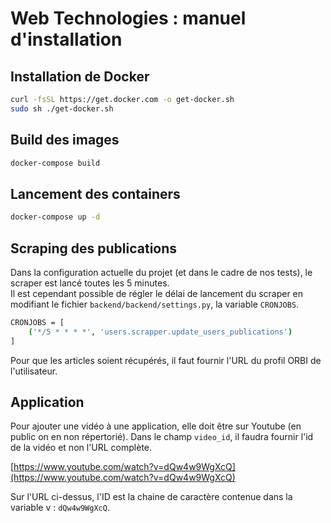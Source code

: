 # Web Technologies : manuel d'installation

## Installation de Docker

```sh
curl -fsSL https://get.docker.com -o get-docker.sh
sudo sh ./get-docker.sh
```


## Build des images

```sh
docker-compose build
```

## Lancement des containers

```sh
docker-compose up -d
```

## Scraping des publications

Dans la configuration actuelle du projet (et dans le cadre de nos tests), le scraper est lancé toutes les 5 minutes.  
Il est cependant possible de régler le délai de lancement du scraper en modifiant le fichier `backend/backend/settings.py`, la variable `CRONJOBS`.

```sh
CRONJOBS = [
    ('*/5 * * * *', 'users.scrapper.update_users_publications')
]
```

Pour que les articles soient récupérés, il faut fournir l'URL du profil ORBI de l'utilisateur.


## Application

Pour ajouter une vidéo à une application, elle doit être sur Youtube (en public on en non répertorié). Dans le champ `video_id`, il faudra fournir l'id de la vidéo et non l'URL complète.


[https://www.youtube.com/watch?v=dQw4w9WgXcQ](https://www.youtube.com/watch?v=dQw4w9WgXcQ)


Sur l'URL ci-dessus, l'ID est la chaine de caractère contenue dans la variable v : `dQw4w9WgXcQ`.

